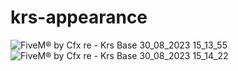 # krs-appearance




![FiveM® by Cfx re - Krs Base 30_08_2023 15_13_55](https://github.com/KRS-KAROS/krs-appearance/assets/131356071/2329c964-5163-4b6b-b82b-52d0244e71b7)
![FiveM® by Cfx re - Krs Base 30_08_2023 15_14_22](https://github.com/KRS-KAROS/krs-appearance/assets/131356071/f22a97a1-ffec-4621-8126-ac324d537460)
